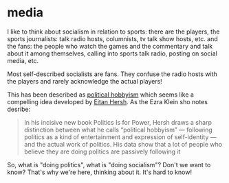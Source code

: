 # media

I like to think about socialism in relation to sports: there are the players, the sports journalists: talk radio hosts, columnists, tv talk show hosts, etc. and the fans: the people who watch the games and the commentary and talk about it among themselves, calling into sports talk radio, posting on social media, etc. 

Most self-described socialists are fans. They confuse the radio hosts with the players and rarely acknowledge the actual players! 

This has been described as [political hobbyism](https://www.vox.com/2020/3/11/21172064/politics-is-for-power-eitan-hersh-the-ezra-klein-show) which seems like a compelling idea developed by [Eitan Hersh](https://www.simonandschuster.com/books/Politics-Is-for-Power/Eitan-Hersh/9781982116798). 
As the Ezra Klein sho notes desribe: 
>In his incisive new book Politics Is for Power, Hersh draws a sharp distinction between what he calls “political hobbyism” — following politics as a kind of entertainment and expression of self-identity — and the actual work of politics. His data show that a lot of people who believe they are doing politics are passively following it

So, what is "doing politics", what is "doing socialism"? Don't we want to know? That's why we're here, thinking about it. It's hard to know! 

